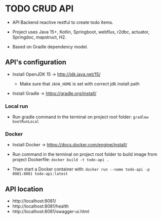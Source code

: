 # TODO CRUD API
- API Backend reactive restful to create todo items.

- Project uses Java 15+, Kotlin, Springboot, webflux, r2dbc, actuator, Springdoc, mapstruct, H2.

- Based on Gradle dependency model.

## API's configuration

- Install OpenJDK 15 -> http://jdk.java.net/15/
    - Make sure that ```JAVA_HOME``` is set with correct jdk install path


- Install Gradle -> https://gradle.org/install/

### Local run

- Run gradle command in the terminal on project root folder:
  ```gradlew bootRunLocal```

### Docker

- Install Docker -> https://docs.docker.com/engine/install/


- Run command in the terminal on project root folder to build image from project Dockerfile:
  ```docker build -t todo-api .```
  

- Then start a Docker container with:
  ```docker run --name todo-api -p 8081:8081 todo-api:latest```


## API location 

- http://localhost:8081/
- http://localhost:8081/health
- http://localhost:8081/swagger-ui.html
